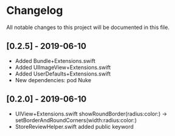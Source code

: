 # Changelog
All notable changes to this project will be documented in this file.

## [0.2.5] - 2019-06-10
- Added Bundle+Extensions.swift
- Added UIImageView+Extensions.swift
- Added UserDefaults+Extensions.swift
- New dependencies: pod Nuke

## [0.2.0] - 2019-06-10
- UIView+Extensions.swift
showRoundBorder(radius:color:) -> setBorderAndRoundCorners(width:radius:color:)
- StoreReviewHelper.swift added public keyword